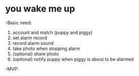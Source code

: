 you wake me up
==

-Basic need:

1. account and match (puppy and piggy)
2. set alarm record
3. record alarm sound
4. take photo when stopping alarm
5. (optional) share photo
6. (optional) notify puppy when piggy is about to be alarmed

-MVP:
 
